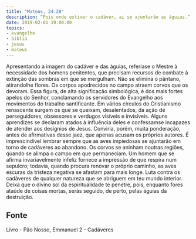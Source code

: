 ```yaml
---
title: "Mateus, 24:28"
description: “Pois onde estiver o cadáver, ai se ajuntarão as águias.” 
date: 2019-02-01 19:00:00
topics: 
- evangelho
- biblia
- jesus
- mateus
---
```


Apresentando a imagem do cadáver e das águias, referia­se o Mestre à
necessidade dos homens penitentes, que precisam recursos de combate à extinção
das sombras em que se mergulham.
Não se elimina o pântano, atirando­lhe flores.
Os corpos apodrecidos no campo atraem corvos que os devoram.
Essa figura, de alta significação simbológica, é dos mais fortes apelos do
Senhor, conclamando os servidores do Evangelho aos movimentos do trabalho
santificante.
Em vários círculos do Cristianismo renascente surgem os que se queixam,
desalentados, da ação de perseguidores, obsessores e verdugos visíveis e invisíveis.
Alguns aprendizes se declaram atados à influência deles e confessam­se incapazes
de atender aos desígnios de Jesus.
Conviria, porém, muita ponderação, antes de afirmativas desse jaez, que
apenas acusam os próprios autores.
É imprescindível lembrar sempre que as aves impiedosas se ajuntarão em
torno de cadáveres ao abandono.
Os corvos se aninham noutras regiões, quando se alimpa o campo em que
permaneciam.
Um homem que se afirma invariavelmente infeliz fornece a impressão de
que respira num sepulcro; todavia, quando procura renovar o próprio caminho, as
aves escuras da tristeza negativa se afastam para mais longe.
Luta contra os cadáveres de qualquer natureza que se abriguem em teu
mundo interior. Deixa que o divino sol da espiritualidade te penetre, pois, enquanto
fores ataúde de coisas mortas, serás seguido, de perto, pelas águias da destruição.




## Fonte
Livro - Pão Nosso, Emmanuel
2 - Cadáveres
